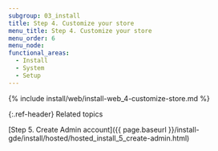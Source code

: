 ```yaml
---
subgroup: 03_install
title: Step 4. Customize your store
menu_title: Step 4. Customize your store
menu_order: 6
menu_node:
functional_areas:
  - Install
  - System
  - Setup
---
```


{% include install/web/install-web_4-customize-store.md %}

{:.ref-header}
Related topics

[Step 5. Create Admin account]({{ page.baseurl }}/install-gde/install/hosted/hosted_install_5_create-admin.html)
